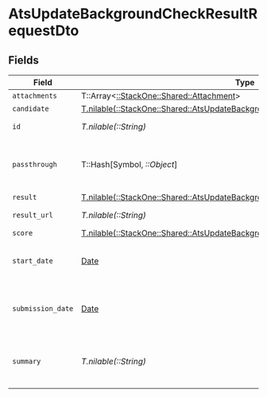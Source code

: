 # AtsUpdateBackgroundCheckResultRequestDto


## Fields

| Field                                                                                                                                                        | Type                                                                                                                                                         | Required                                                                                                                                                     | Description                                                                                                                                                  | Example                                                                                                                                                      |
| ------------------------------------------------------------------------------------------------------------------------------------------------------------ | ------------------------------------------------------------------------------------------------------------------------------------------------------------ | ------------------------------------------------------------------------------------------------------------------------------------------------------------ | ------------------------------------------------------------------------------------------------------------------------------------------------------------ | ------------------------------------------------------------------------------------------------------------------------------------------------------------ |
| `attachments`                                                                                                                                                | T::Array<[::StackOne::Shared::Attachment](../../models/shared/attachment.md)>                                                                                | :heavy_minus_sign:                                                                                                                                           | N/A                                                                                                                                                          |                                                                                                                                                              |
| `candidate`                                                                                                                                                  | [T.nilable(::StackOne::Shared::AtsUpdateBackgroundCheckResultRequestDtoCandidate)](../../models/shared/atsupdatebackgroundcheckresultrequestdtocandidate.md) | :heavy_minus_sign:                                                                                                                                           | N/A                                                                                                                                                          |                                                                                                                                                              |
| `id`                                                                                                                                                         | *T.nilable(::String)*                                                                                                                                        | :heavy_minus_sign:                                                                                                                                           | Unique identifier                                                                                                                                            | 8187e5da-dc77-475e-9949-af0f1fa4e4e3                                                                                                                         |
| `passthrough`                                                                                                                                                | T::Hash[Symbol, *::Object*]                                                                                                                                  | :heavy_minus_sign:                                                                                                                                           | Value to pass through to the provider                                                                                                                        | {<br/>"other_known_names": "John Doe"<br/>}                                                                                                                  |
| `result`                                                                                                                                                     | [T.nilable(::StackOne::Shared::AtsUpdateBackgroundCheckResultRequestDtoResult)](../../models/shared/atsupdatebackgroundcheckresultrequestdtoresult.md)       | :heavy_minus_sign:                                                                                                                                           | N/A                                                                                                                                                          |                                                                                                                                                              |
| `result_url`                                                                                                                                                 | *T.nilable(::String)*                                                                                                                                        | :heavy_minus_sign:                                                                                                                                           | The test`s result url                                                                                                                                        | https://exmaple.com/result?id=xyz                                                                                                                            |
| `score`                                                                                                                                                      | [T.nilable(::StackOne::Shared::AtsUpdateBackgroundCheckResultRequestDtoScore)](../../models/shared/atsupdatebackgroundcheckresultrequestdtoscore.md)         | :heavy_minus_sign:                                                                                                                                           | N/A                                                                                                                                                          |                                                                                                                                                              |
| `start_date`                                                                                                                                                 | [Date](https://ruby-doc.org/stdlib-2.6.1/libdoc/date/rdoc/Date.html)                                                                                         | :heavy_minus_sign:                                                                                                                                           | The start date of the candidate test                                                                                                                         | 2021-01-01T01:01:01.000Z                                                                                                                                     |
| `submission_date`                                                                                                                                            | [Date](https://ruby-doc.org/stdlib-2.6.1/libdoc/date/rdoc/Date.html)                                                                                         | :heavy_minus_sign:                                                                                                                                           | The submission date of the candidate test                                                                                                                    | 2021-01-01T01:01:01.000Z                                                                                                                                     |
| `summary`                                                                                                                                                    | *T.nilable(::String)*                                                                                                                                        | :heavy_minus_sign:                                                                                                                                           | The summary about the result of the test                                                                                                                     | Test is passed                                                                                                                                               |